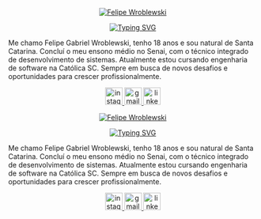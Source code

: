 <p align="center">
  <a href="https://git.io/typing-svg"><img src="https://readme-typing-svg.herokuapp.com?font=Poppins&weight=600&size=24&duration=1&pause=1000&color=76A2F7&center=true&multiline=true&repeat=false&width=435&lines=Felipe+Wroblewski" alt="Felipe Wroblewski" /></a>
</p>

<p align="center"> 
    <a href="https://git.io/typing-svg"><img src="https://readme-typing-svg.herokuapp.com?font=Poppins&weight=600&size=24&pause=1000&color=76A2F7&center=true&width=435&lines=Software+Developer+-+Back-End" alt="Typing SVG" /></a>
</p>



Me chamo Felipe Gabriel Wroblewski, tenho 18 anos e sou natural de Santa Catarina. Concluí o meu ensono médio no Senai, com o técnico integrado de desenvolvimento de sistemas. Atualmente estou cursando engenharia de software na Católica SC. Sempre em busca de novos desafios e oportunidades para crescer profissionalmente.

<p align="center">
    <a href="https://www.instagram.com/_felipg_/">
        <img src="https://img.shields.io/static/v1?message=Instagram&logo=instagram&label=&color=E4405F&logoColor=white&labelColor=&style=for-the-badge" height="35" alt="instagram logo" />
    </a>
    <a href="mailto:gabrielfelipewroblewski@gmail.com">
        <img src="https://img.shields.io/static/v1?message=Gmail&logo=gmail&label=&color=D14836&logoColor=white&labelColor=&style=for-the-badge" height="35" alt="gmail logo" />
    </a>
    <a href="https://www.linkedin.com/in/felipe-gabriel-wroblewski-34647a305/">
        <img src="https://img.shields.io/static/v1?message=LinkedIn&logo=linkedin&label=&color=0077B5&logoColor=white&labelColor=&style=for-the-badge" height="35" alt="linkedin logo" />
    </a>
</p>
<p align="center">
  <a href="https://git.io/typing-svg"><img src="https://readme-typing-svg.herokuapp.com?font=Poppins&weight=600&size=24&duration=1&pause=1000&color=76A2F7&center=true&multiline=true&repeat=false&width=435&lines=Felipe+Wroblewski" alt="Felipe Wroblewski" /></a>
</p>

<p align="center"> 
    <a href="https://git.io/typing-svg"><img src="https://readme-typing-svg.herokuapp.com?font=Poppins&weight=600&size=24&pause=1000&color=76A2F7&center=true&width=435&lines=Software+Developer+-+Back-End" alt="Typing SVG" /></a>
</p>



Me chamo Felipe Gabriel Wroblewski, tenho 18 anos e sou natural de Santa Catarina. Concluí o meu ensono médio no Senai, com o técnico integrado de desenvolvimento de sistemas. Atualmente estou cursando engenharia de software na Católica SC. Sempre em busca de novos desafios e oportunidades para crescer profissionalmente.

<p align="center">
    <a href="https://www.instagram.com/_felipg_/">
        <img src="https://img.shields.io/static/v1?message=Instagram&logo=instagram&label=&color=E4405F&logoColor=white&labelColor=&style=for-the-badge" height="35" alt="instagram logo" />
    </a>
    <a href="mailto:gabrielfelipewroblewski@gmail.com">
        <img src="https://img.shields.io/static/v1?message=Gmail&logo=gmail&label=&color=D14836&logoColor=white&labelColor=&style=for-the-badge" height="35" alt="gmail logo" />
    </a>
    <a href="https://www.linkedin.com/in/felipe-gabriel-wroblewski-34647a305/">
        <img src="https://img.shields.io/static/v1?message=LinkedIn&logo=linkedin&label=&color=0077B5&logoColor=white&labelColor=&style=for-the-badge" height="35" alt="linkedin logo" />
    </a>
</p>
